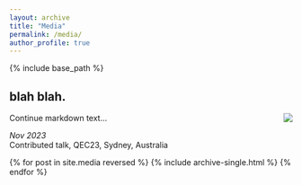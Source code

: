 ```yaml
---
layout: archive
title: "Media"
permalink: /media/
author_profile: true
---
```


{% include base_path %}
## blah blah.

<img style="float: right;" src="/files/my_pic.jpeg">

Continue markdown text...

*Nov 2023* \
Contributed talk, QEC23, Sydney, Australia

{% for post in site.media reversed %}
  {% include archive-single.html %}
{% endfor %}
